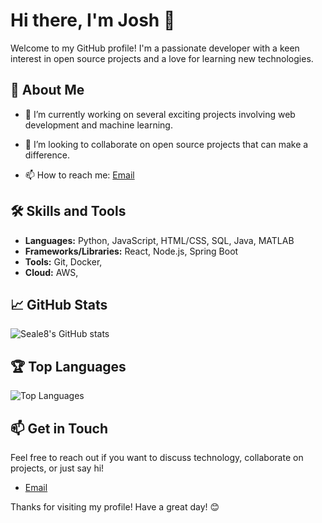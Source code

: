 # Hi there, I'm Josh 👋

Welcome to my GitHub profile! I'm a passionate developer with a keen interest in open source projects and a love for learning new technologies.

## 🚀 About Me

- 🔭 I’m currently working on several exciting projects involving web development and machine learning.

- 👯 I’m looking to collaborate on open source projects that can make a difference.
- 📫 How to reach me: [Email](mailto:joshbseale@gmail.com) 


## 🛠️ Skills and Tools

- **Languages:** Python, JavaScript, HTML/CSS, SQL, Java, MATLAB
- **Frameworks/Libraries:** React, Node.js, Spring Boot
- **Tools:** Git, Docker,
- **Cloud:** AWS,

## 📈 GitHub Stats

![Seale8's GitHub stats](https://github-readme-stats.vercel.app/api?username=Seale8&show_icons=true&theme=radical)

## 🏆 Top Languages

![Top Languages](https://github-readme-stats.vercel.app/api/top-langs/?username=Seale8&layout=compact&theme=radical)

## 📫 Get in Touch

Feel free to reach out if you want to discuss technology, collaborate on projects, or just say hi!


- [Email](mailto:joshbseale@gmail.com)

Thanks for visiting my profile! Have a great day! 😊
